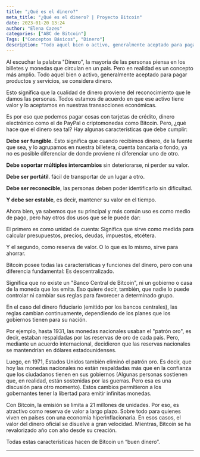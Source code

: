 ```yaml
---
title: "¿Qué es el dinero?"
meta_title: "¿Qué es el dinero? | Proyecto Bitcoin"
date: 2023-01-20 13:24
author: "Elena Cazes"
categories: ["ABC de Bitcoin"]
Tags: ["Conceptos Básicos", "Dinero"]
description: "Todo aquel bien o activo, generalmente aceptado para pagar productos y servicios, se considera dinero."
---
```


Al escuchar la palabra "Dinero", la mayoría de las personas piensa en los billetes y monedas que circulan en un país. Pero en realidad es un concepto más amplio. Todo aquel bien o activo, generalmente aceptado para pagar productos y servicios, se considera dinero.

Esto significa que la cualidad de dinero proviene del reconocimiento que le damos las personas. Todos estamos de acuerdo en que ese activo tiene valor y lo aceptamos en nuestras transacciones económicas.

Es por eso que podemos pagar cosas con tarjetas de crédito, dinero electrónico como el de PayPal o criptomonedas como Bitcoin. Pero, ¿qué hace que el dinero sea tal? Hay algunas características que debe cumplir:

**Debe ser fungible.** Esto significa que cuando recibimos dinero, de la fuente que sea, y lo agrupamos en nuestra billetera, cuenta bancaria o fondo, ya no es posible diferenciar de donde proviene ni diferenciar uno de otro.

**Debe soportar múltiples intercambios** sin deteriorarse, ni perder su valor.

**Debe ser portátil**. fácil de transportar de un lugar a otro.

**Debe ser reconocible**, las personas deben poder identificarlo sin dificultad.

**Y debe ser estable**, es decir, mantener su valor en el tiempo.

Ahora bien, ya sabemos que su principal y más común uso es como medio de pago, pero hay otros dos usos que se le puede dar:

El primero es como unidad de cuenta: Significa que sirve como medida para calcular presupuestos, precios, deudas, impuestos, etcétera.

Y el segundo, como reserva de valor. O lo que es lo mismo, sirve para ahorrar.

Bitcoin posee todas las características y funciones del dinero, pero con una diferencia fundamental: Es descentralizado.

Significa que no existe un "Banco Central de Bitcoin", ni un gobierno o casa de la moneda que los emita. Eso quiere decir, también, que nadie lo puede controlar ni cambiar sus reglas para favorecer a determinado grupo.

En el caso del dinero fiduciario (emitido por los bancos centrales), las reglas cambian continuamente, dependiendo de los planes que los gobiernos tienen para su nación.

Por ejemplo, hasta 1931, las monedas nacionales usaban el "patrón oro", es decir, estaban respaldadas por las reservas de oro de cada país. Pero, mediante un acuerdo internacional, decidieron que las reservas nacionales se mantendrían en dólares estadounidenses.

Luego, en 1971, Estados Unidos también eliminó el patrón oro. Es decir, que hoy las monedas nacionales no están respaldadas más que en la confianza que los ciudadanos tienen en sus gobiernos (Algunas personas sostienen que, en realidad, están sostenidas por las guerras. Pero esa es una discusión para otro momento). Estos cambios permitieron a los gobernantes tener la libertad para emitir infinitas monedas.

Con Bitcoin, la emisión se limita a 21 millones de unidades. Por eso, es atractivo como reserva de valor a largo plazo. Sobre todo para quienes viven en países con una economía hiperinflacionaria. En esos casos, el valor del dinero oficial se disuelve a gran velocidad. Mientras, Bitcoin se ha revalorizado año con año desde su creación.

Todas estas características hacen de Bitcoin un “buen dinero”.

<hr>
